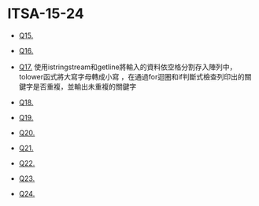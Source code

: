 # ITSA-15-24
* [Q15.](/Q15)
  
* [Q16.](/Q16)
  
* [Q17.](/Q17)
  使用istringstream和getline將輸入的資料依空格分割存入陣列中，tolower函式將大寫字母轉成小寫
  ，在通過for迴圈和if判斷式檢查列印出的關鍵字是否重複，並輸出未重複的關鍵字
* [Q18.](/Q18)
  
* [Q19.](/Q19)
  
* [Q20.](/Q20)

* [Q21.](/Q21)
  
* [Q22.](/Q22)
  
* [Q23.](/Q23)
  
* [Q24.](/Q24)
